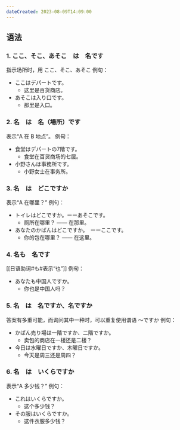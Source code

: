 ```yaml
---
dateCreated: 2023-08-09T14:09:00
---
```

## 语法
### 1. ここ、そこ、あそこ　は　名です
指示场所时，用 ここ、そこ、あそこ
例句：
- ここはデパートです。
	- 这里是百货商店。
- あそこは入り口です。
	- 那里是入口。
### 2. 名　は　名（場所）です
表示“A 在 B 地点”。
例句：
- 食堂はデパートの7階です。
	- 食堂在百货商场的七层。
- 小野さんは事務所です。
	- 小野女士在事务所。
### 3. 名　は　どこですか
表示“A 在哪里？”
例句：
- トイレはどこですか。ーーあそこです。
	- 厕所在哪里？ —— 在那里。
- あなたのかばんはどこですか。　ーーここです。
	- 你的包在哪里？ —— 在这里。
### 4. 名も　名です
[[日语助词#も#表示“也”]]
例句：
- あなたも中国人ですか。
	- 你也是中国人吗？
### 5. 名　は　名ですか、名ですか
答案有多重可能，而询问其中一种时，可以重复使用谓语 〜ですか
例句：
- かばん売り場は一階ですか、二階ですか。
	- 卖包的商店在一楼还是二楼？
- 今日は水曜日ですか、木曜日ですか。
	- 今天是周三还是周四？
### 6. 名　は　いくらですか
表示“A 多少钱？”
例句：
- これはいくらですか。
	- 这个多少钱？
- その服はいくらですか。
	- 这件衣服多少钱？
